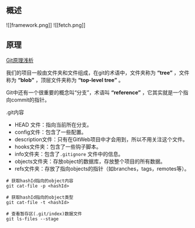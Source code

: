 ## 概述

![[framework.png]]
![[fetch.png]]
## 原理

[Git原理浅析](https://juejin.cn/post/7106353721298124808)

我们的项目一般由文件夹和文件组成，在git的术语中，文件夹称为 **“tree”** ，文件称为 **“blob”** ，顶层文件夹称为 **“top-level tree”** 。

Git中还有一个很重要的概念叫“分支”，术语叫 **“reference”** ，它其实就是一个指向commit的指针。

.git内容

-   HEAD 文件：指向当前所在分支。
-   config文件：包含了一些配置。
-   description文件：只有在GitWeb项目中才会用到，所以不用关注这个文件。
-   hooks文件夹：包含了一些钩子脚本。
-   info文件夹：包含了`.gitignore` 文件中的信息。
-   objects文件夹：存放object的数据库，存放整个项目的所有数据。
-   refs文件夹：存放了指向objects的指针（如branches，tags，remotes等）。


```Shell
# 获取hashId指向的object内容
git cat-file -p <hashId>

# 获取hashId指向的object类型
git cat-file -t <hashId>

# 查看暂存区(.git/index)数据文件
git ls-files --stage
```